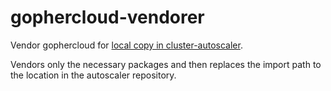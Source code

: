 # gophercloud-vendorer

Vendor gophercloud for [local copy in cluster-autoscaler](https://github.com/kubernetes/autoscaler/tree/master/cluster-autoscaler/cloudprovider/magnum/gophercloud).

Vendors only the necessary packages and then replaces the import path to the location in the autoscaler repository.
